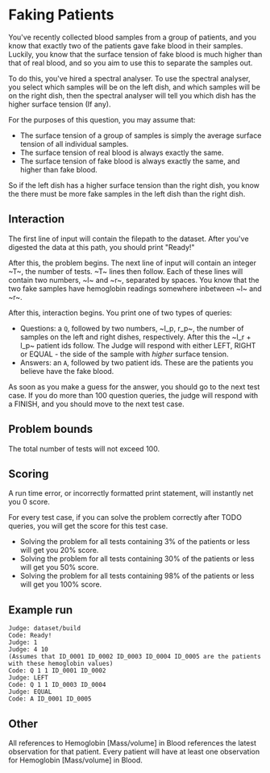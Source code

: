 # Faking Patients

You've recently collected blood samples from a group of patients, and you know that exactly two of the patients gave fake blood in their samples. Luckily, you know that the surface tension of fake blood is much higher than that of real blood, and so you aim to use this to separate the samples out.

To do this, you've hired a spectral analyser. To use the spectral analyser, you select which samples will be on the left dish, and which samples will be on the right dish, then the spectral analyser will tell you which dish has the higher surface tension (If any).

For the purposes of this question, you may assume that:

* The surface tension of a group of samples is simply the average surface tension of all individual samples.
* The surface tension of real blood is always exactly the same.
* The surface tension of fake blood is always exactly the same, and higher than fake blood.

So if the left dish has a higher surface tension than the right dish, you know the there must be more fake samples in the left dish than the right dish.

## Interaction

The first line of input will contain the filepath to the dataset. After you've digested the data at this path, you should print "Ready!"

After this, the problem begins. The next line of input will contain an integer ~T~, the number of tests.
~T~ lines then follow. Each of these lines will contain two numbers, ~l~ and ~r~, separated by spaces. You know that the two fake samples have hemoglobin readings somewhere inbetween ~l~ and ~r~.

After this, interaction begins.
You print one of two types of queries:

* Questions: a `Q`, followed by two numbers, ~l_p, r_p~, the number of samples on the left and right dishes, respectively. After this the ~l_r + l_p~ patient ids follow. The Judge will respond with either LEFT, RIGHT or EQUAL - the side of the sample with *higher* surface tension.
* Answers: an `A`, followed by two patient ids. These are the patients you believe have the fake blood.

As soon as you make a guess for the answer, you should go to the next test case.
If you do more than 100 question queries, the judge will respond with a FINISH, and you should move to the next test case.

## Problem bounds

The total number of tests will not exceed 100.

## Scoring

A run time error, or incorrectly formatted print statement, will instantly net you 0 score.

For every test case, if you can solve the problem correctly after TODO queries, you will get the score for this test case.

* Solving the problem for all tests containing 3% of the patients or less will get you 20% score.
* Solving the problem for all tests containing 30% of the patients or less will get you 50% score.
* Solving the problem for all tests containing 98% of the patients or less will get you 100% score.

## Example run

```text
Judge: dataset/build
Code: Ready!
Judge: 1
Judge: 4 10 
(Assumes that ID_0001 ID_0002 ID_0003 ID_0004 ID_0005 are the patients with these hemoglobin values)
Code: Q 1 1 ID_0001 ID_0002
Judge: LEFT
Code: Q 1 1 ID_0003 ID_0004
Judge: EQUAL
Code: A ID_0001 ID_0005
```

## Other

All references to Hemoglobin [Mass/volume] in Blood references the latest observation for that patient. Every patient will have at least one observation for Hemoglobin [Mass/volume] in Blood.

